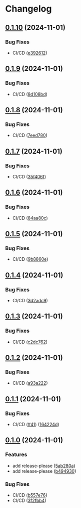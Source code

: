 # Changelog

## [0.1.10](https://github.com/loomi-labs/arco/compare/v0.1.9...v0.1.10) (2024-11-01)


### Bug Fixes

* CI/CD ([e392612](https://github.com/loomi-labs/arco/commit/e392612c0af5da0c991f6f7f4bc726e4bddaf484))

## [0.1.9](https://github.com/loomi-labs/arco/compare/v0.1.8...v0.1.9) (2024-11-01)


### Bug Fixes

* CI/CD ([8d108bd](https://github.com/loomi-labs/arco/commit/8d108bdea33e186a9d07a508ccee3e4d0dd1ad0f))

## [0.1.8](https://github.com/loomi-labs/arco/compare/v0.1.7...v0.1.8) (2024-11-01)


### Bug Fixes

* CI/CD ([7eed780](https://github.com/loomi-labs/arco/commit/7eed780f4ce5c195e3c0abd068b7f9380bb18c1a))

## [0.1.7](https://github.com/loomi-labs/arco/compare/v0.1.6...v0.1.7) (2024-11-01)


### Bug Fixes

* CI/CD ([35f406f](https://github.com/loomi-labs/arco/commit/35f406f7ab75cea9784ca28d1ab7003468a3b5e9))

## [0.1.6](https://github.com/loomi-labs/arco/compare/v0.1.5...v0.1.6) (2024-11-01)


### Bug Fixes

* CI/CD ([84aa80c](https://github.com/loomi-labs/arco/commit/84aa80cf6af6c23a95aceaebe8baa3f12d750d3f))

## [0.1.5](https://github.com/loomi-labs/arco/compare/v0.1.4...v0.1.5) (2024-11-01)


### Bug Fixes

* CI/CD ([9b8860e](https://github.com/loomi-labs/arco/commit/9b8860ea08dff245a7791e34150e46ea7eb901eb))

## [0.1.4](https://github.com/loomi-labs/arco/compare/v0.1.3...v0.1.4) (2024-11-01)


### Bug Fixes

* CI/CD ([3d2adc9](https://github.com/loomi-labs/arco/commit/3d2adc9fa2df8edb02c811317612be97c86f6235))

## [0.1.3](https://github.com/loomi-labs/arco/compare/v0.1.2...v0.1.3) (2024-11-01)


### Bug Fixes

* CI/CD ([c2dc762](https://github.com/loomi-labs/arco/commit/c2dc7628ac90e134765e065e9db1a8dbb11d63fe))

## [0.1.2](https://github.com/loomi-labs/arco/compare/v0.1.1...v0.1.2) (2024-11-01)


### Bug Fixes

* CI/CD ([a93a222](https://github.com/loomi-labs/arco/commit/a93a222894a32fdb4f0db1a6f31a7f6a24240aa6))

## [0.1.1](https://github.com/loomi-labs/arco/compare/v0.1.0...v0.1.1) (2024-11-01)


### Bug Fixes

* CI/CD ([#41](https://github.com/loomi-labs/arco/issues/41)) ([164224d](https://github.com/loomi-labs/arco/commit/164224dd47cdb61a03b098436478c0659470aa97))

## [0.1.0](https://github.com/loomi-labs/arco/compare/v0.0.1...v0.1.0) (2024-11-01)


### Features

* add release-please ([5ab280a](https://github.com/loomi-labs/arco/commit/5ab280a373117529c37daf19b30ab84ff67afe50))
* add release-please ([b494930](https://github.com/loomi-labs/arco/commit/b49493049f3a404235654f481f28184af7ce0fe2))


### Bug Fixes

* CI/CD ([b557e76](https://github.com/loomi-labs/arco/commit/b557e76f056c747dc89f67ff1d3272e08157439b))
* CI/CD ([3f2fbb4](https://github.com/loomi-labs/arco/commit/3f2fbb4e42e0fca853a2c828cd2c778e3935eb3a))
